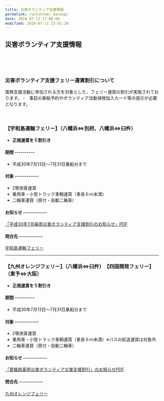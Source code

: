 ```yaml
---
title: 災害ボランティア支援情報
permalink: /volunteer_backup/
date: 2018-07-13 17:00:00
modified: 2018-07-11 23:01:29
---
```

## 災害ボランティア支援情報
<br><br><br>
### 災害ボランティア支援フェリー運賃割引について
復興支援活動に参加される方を対象とした、フェリー運賃の割引が実施されております。
-　事前の乗船予約やボランティア活動保険加入カード等の提示が必要となります。
<br><br><br>
### 【宇和島運輸フェリー】（八幡浜⇔別府、八幡浜⇔臼杵）
- **正規運賃を５割引き**
#### 期間 ----------
- 平成30年7月13日～7月31日乗船分まで
#### 対象 ------------
- 2等旅客運賃
- 乗用車・小型トラック車輌運賃（車長６ｍ未満）
- 二輪車運賃（原付・自動二輪車）
#### お知らせ ------------
[「平成30年7月豪雨災害ボランティア支援割引のお知らせ」PDF](http://www.ehime-shakyo.or.jp/chiiki/saigai/uwajimaunyubora.pdf)
#### 問合先 ------------
[宇和島運輸フェリー](http://www.uwajimaunyu.co.jp/)

---

### 【九州オレンジフェリー】（八幡浜⇔臼杵）　【四国開発フェリー】（東予⇔大阪）
- **正規運賃を５割引き**
#### 期間 ----------
- 平成30年7月13日～7月31日乗船分まで
#### 対象 ------------
- 2等旅客運賃
- 乗用車・小型トラック車輌運賃（車長６ｍ未満）※バスの航送運賃は対象外
- 二輪車運賃（原付・自動二輪車）
#### お知らせ ------------
[「愛媛県豪雨災害ボランティア災害支援割引」のお知らせPDF](http://www.ehime-shakyo.or.jp/chiiki/saigai/sikokukyuusi.pdf)
#### 問合先 ------------
[九州オレンジフェリー](https://www.orange-ferry.co.jp/topics/?p=316)

